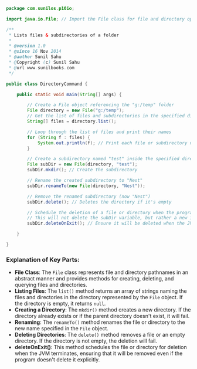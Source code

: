 
```java
package com.sunilos.p10io;

import java.io.File; // Import the File class for file and directory operations

/**
 * Lists files & subdirectories of a folder
 * 
 * @version 1.0
 * @since 16 Nov 2014
 * @author Sunil Sahu
 * @Copyright (c) Sunil Sahu
 * @url www.sunilbooks.com
 */

public class DirectoryCommand {

    public static void main(String[] args) {

        // Create a File object referencing the "g:/temp" folder
        File directory = new File("g:/temp");
        // Get the list of files and subdirectories in the specified directory
        String[] files = directory.list();

        // Loop through the list of files and print their names
        for (String f : files) {
            System.out.println(f); // Print each file or subdirectory name
        }

        // Create a subdirectory named "test" inside the specified directory
        File subDir = new File(directory, "test");
        subDir.mkdir(); // Create the subdirectory

        // Rename the created subdirectory to "Nest"
        subDir.renameTo(new File(directory, "Nest"));

        // Remove the renamed subdirectory (now "Nest")
        subDir.delete(); // Deletes the directory if it's empty

        // Schedule the deletion of a file or directory when the program exits
        // This will not delete the subDir variable, but rather a new instance
        subDir.deleteOnExit(); // Ensure it will be deleted when the JVM exits

    }

}
```

### Explanation of Key Parts:

- **File Class**: The `File` class represents file and directory pathnames in an abstract manner and provides methods for creating, deleting, and querying files and directories.
- **Listing Files**: The `list()` method returns an array of strings naming the files and directories in the directory represented by the `File` object. If the directory is empty, it returns `null`.
- **Creating a Directory**: The `mkdir()` method creates a new directory. If the directory already exists or if the parent directory doesn't exist, it will fail.
- **Renaming**: The `renameTo()` method renames the file or directory to the new name specified in the `File` object.
- **Deleting Directories**: The `delete()` method removes a file or an empty directory. If the directory is not empty, the deletion will fail.
- **deleteOnExit()**: This method schedules the file or directory for deletion when the JVM terminates, ensuring that it will be removed even if the program doesn't delete it explicitly.

